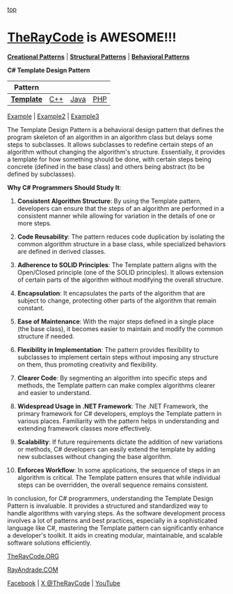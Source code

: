 [top](../README.md)

# [TheRayCode](../../../README.md) is AWESOME!!!

**[Creational Patterns](../../Creational/README.md)** | **[Structural Patterns](../../Structural/README.md)** | **[Behavioral Patterns](../README.md)**

**C# Template Design Pattern**

|Pattern|   |   |   |
|---|---|---|---|
| [**Template**](README.md) | [C++](../../../CPP/Behavioral/Template/README.md) | [Java](../../../Java/Behavioral/Template/README.md) | [PHP](../../../PHP/Behavioral/Template/README.md) |

[Example](Example/README.md) | [Example2](Example2/README.md) | [Example3](Example3/README.md) 

The Template Design Pattern is a behavioral design pattern that defines the program skeleton of an algorithm in an algorithm class but delays some steps to subclasses. It allows subclasses to redefine certain steps of an algorithm without changing the algorithm's structure. Essentially, it provides a template for how something should be done, with certain steps being concrete (defined in the base class) and others being abstract (to be defined by subclasses).

**Why C# Programmers Should Study It**:

1. **Consistent Algorithm Structure**: By using the Template pattern, developers can ensure that the steps of an algorithm are performed in a consistent manner while allowing for variation in the details of one or more steps.

2. **Code Reusability**: The pattern reduces code duplication by isolating the common algorithm structure in a base class, while specialized behaviors are defined in derived classes.

3. **Adherence to SOLID Principles**: The Template pattern aligns with the Open/Closed principle (one of the SOLID principles). It allows extension of certain parts of the algorithm without modifying the overall structure.

4. **Encapsulation**: It encapsulates the parts of the algorithm that are subject to change, protecting other parts of the algorithm that remain constant.

5. **Ease of Maintenance**: With the major steps defined in a single place (the base class), it becomes easier to maintain and modify the common structure if needed.

6. **Flexibility in Implementation**: The pattern provides flexibility to subclasses to implement certain steps without imposing any structure on them, thus promoting creativity and flexibility.

7. **Clearer Code**: By segmenting an algorithm into specific steps and methods, the Template pattern can make complex algorithms clearer and easier to understand.

8. **Widespread Usage in .NET Framework**: The .NET Framework, the primary framework for C# developers, employs the Template pattern in various places. Familiarity with the pattern helps in understanding and extending framework classes more effectively.

9. **Scalability**: If future requirements dictate the addition of new variations or methods, C# developers can easily extend the template by adding new subclasses without changing the base algorithm.

10. **Enforces Workflow**: In some applications, the sequence of steps in an algorithm is critical. The Template pattern ensures that while individual steps can be overridden, the overall sequence remains consistent.

In conclusion, for C# programmers, understanding the Template Design Pattern is invaluable. It provides a structured and standardized way to handle algorithms with varying steps. As the software development process involves a lot of patterns and best practices, especially in a sophisticated language like C#, mastering the Template pattern can significantly enhance a developer's toolkit. It aids in creating modular, maintainable, and scalable software solutions efficiently.

[TheRayCode.ORG](https://www.TheRayCode.org)

[RayAndrade.COM](https://www.RayAndrade.com)

[Facebook](https://www.facebook.com/TheRayCode/) | [X @TheRayCode](https://www.x.com/TheRayCode/) | [YouTube](https://www.youtube.com/TheRayCode/)
